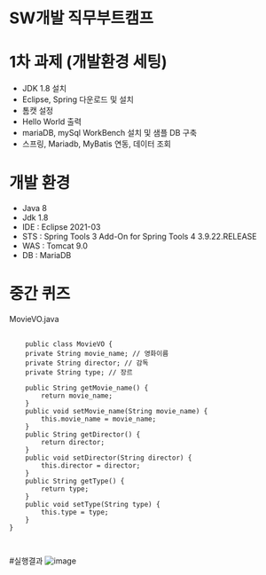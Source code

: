 # SW개발 직무부트캠프
# 1차 과제 (개발환경 세팅)
- JDK 1.8 설치
- Eclipse, Spring 다운로드 및 설치
- 톰캣 설정
- Hello World 출력
- mariaDB, mySql WorkBench 설치 및 샘플 DB 구축
- 스프링, Mariadb, MyBatis 연동, 데이터 조회
# 개발 환경
- Java 8
- Jdk 1.8
- IDE : Eclipse 2021-03
- STS : Spring Tools 3 Add-On for Spring Tools 4 3.9.22.RELEASE
- WAS : Tomcat 9.0
- DB : MariaDB
# 중간 퀴즈
MovieVO.java
<pre>
  <code>
    public class MovieVO {
	private String movie_name; // 영화이름
	private String director; // 감독
	private String type; // 장르
	
	public String getMovie_name() {
		return movie_name;
	}
	public void setMovie_name(String movie_name) {
		this.movie_name = movie_name;
	}
	public String getDirector() {
		return director;
	}
	public void setDirector(String director) {
		this.director = director;
	}
	public String getType() {
		return type;
	}
	public void setType(String type) {
		this.type = type;
	}
}

  </code>
</pre>

#실행결과
![image](https://github.com/Baekbanjang/Bootcamp/assets/144571194/ba94728d-07eb-4ea3-b7a6-3169041e249f)

